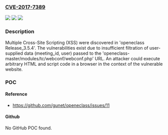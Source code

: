 ### [CVE-2017-7389](https://cve.mitre.org/cgi-bin/cvename.cgi?name=CVE-2017-7389)
![](https://img.shields.io/static/v1?label=Product&message=n%2Fa&color=blue)
![](https://img.shields.io/static/v1?label=Version&message=n%2Fa&color=blue)
![](https://img.shields.io/static/v1?label=Vulnerability&message=n%2Fa&color=brighgreen)

### Description

Multiple Cross-Site Scripting (XSS) were discovered in 'openeclass Release_3.5.4'. The vulnerabilities exist due to insufficient filtration of user-supplied data (meeting_id, user) passed to the 'openeclass-master/modules/tc/webconf/webconf.php' URL. An attacker could execute arbitrary HTML and script code in a browser in the context of the vulnerable website.

### POC

#### Reference
- https://github.com/gunet/openeclass/issues/11

#### Github
No GitHub POC found.

